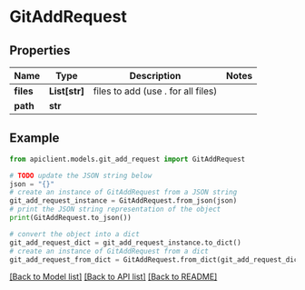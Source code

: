 # GitAddRequest


## Properties

Name | Type | Description | Notes
------------ | ------------- | ------------- | -------------
**files** | **List[str]** | files to add (use . for all files) | 
**path** | **str** |  | 

## Example

```python
from apiclient.models.git_add_request import GitAddRequest

# TODO update the JSON string below
json = "{}"
# create an instance of GitAddRequest from a JSON string
git_add_request_instance = GitAddRequest.from_json(json)
# print the JSON string representation of the object
print(GitAddRequest.to_json())

# convert the object into a dict
git_add_request_dict = git_add_request_instance.to_dict()
# create an instance of GitAddRequest from a dict
git_add_request_from_dict = GitAddRequest.from_dict(git_add_request_dict)
```
[[Back to Model list]](../README.md#documentation-for-models) [[Back to API list]](../README.md#documentation-for-api-endpoints) [[Back to README]](../README.md)


